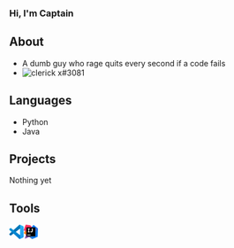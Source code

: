 ### Hi, I'm Captain

## About
- A dumb guy who rage quits every second if a code fails
- ![clerick x#3081](https://discord.c99.nl/widget/theme-4/735550905721684098.png)

## Languages
- Python
- Java

## Projects
Nothing yet

## Tools
<img align="left" alt="Visual Studio Code" width="26px" src="https://raw.githubusercontent.com/github/explore/80688e429a7d4ef2fca1e82350fe8e3517d3494d/topics/visual-studio-code/visual-studio-code.png" />
<img align="left" alt="Intellij idea" width="26px" src="https://raw.githubusercontent.com/github/explore/caa262eeb858e81282d6f651d6eef1f8730b54ba/topics/intellij-idea/intellij-idea.png" />
